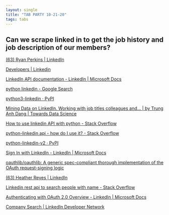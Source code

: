 ```yaml
---
layout: single
title: "TAB PARTY 10-21-20"
tags: tabs
---
```


## Can we scrape linked in to get the job history and job description of our members?

[(63) Ryan Perkins | LinkedIn](https://www.linkedin.com/in/ryan-perkins-5165448b/)

[Developers | Linkedin](https://www.linkedin.com/developers/)

[LinkedIn API documentation - LinkedIn | Microsoft Docs](https://docs.microsoft.com/en-us/linkedin/)

[python linkedin - Google Search](https://www.google.com/search?q=python+linkedin&rlz=1C5CHFA_enUS905US905&oq=python+linkedin+&aqs=chrome..69i57.2131j0j7&sourceid=chrome&ie=UTF-8)

[python3-linkedin · PyPI](https://pypi.org/project/python3-linkedin/)

[Mining Data on LinkedIn. Working with job titles
colleagues and… | by Trung Anh Dang | Towards Data Science](https://towardsdatascience.com/mining-data-on-linkedin-9b70681b1467)

[How to use linkedin API with python - Stack Overflow](https://stackoverflow.com/questions/17600244/how-to-use-linkedin-api-with-python)

[python-linkedin api - how do I use it? - Stack Overflow](https://stackoverflow.com/questions/31481272/python-linkedin-api-how-do-i-use-it?rq=1)

[python-linkedin-v2 · PyPI](https://pypi.org/project/python-linkedin-v2/)

[Sign In with LinkedIn - LinkedIn | Microsoft Docs](https://docs.microsoft.com/en-us/linkedin/consumer/integrations/self-serve/sign-in-with-linkedin?context=linkedin/consumer/context)

[oauthlib/oauthlib: A generic
spec-compliant
thorough implementation of the OAuth request-signing logic](https://github.com/oauthlib/oauthlib)

[(63) Heather Reyes | LinkedIn](https://www.linkedin.com/in/heather-reyes-67030a7/)

[Linkedin rest api to search people with name - Stack Overflow](https://stackoverflow.com/questions/31458638/linkedin-rest-api-to-search-people-with-name)

[Authenticating with OAuth 2.0 Overview - LinkedIn | Microsoft Docs](https://docs.microsoft.com/en-us/linkedin/shared/authentication/authentication)

[Company Search | LinkedIn Developer Network](https://developer.linkedin.com/docs/v1/companies/company-search)